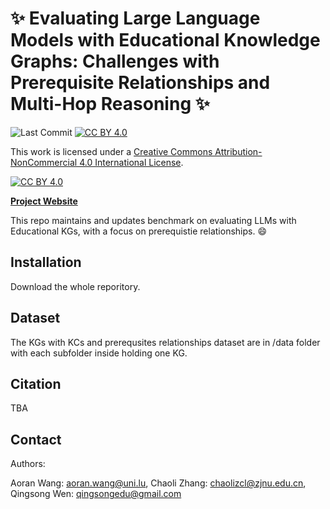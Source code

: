 # :sparkles: Evaluating Large Language Models with Educational Knowledge Graphs: Challenges with Prerequisite Relationships and Multi-Hop Reasoning :sparkles:

![Last Commit](https://img.shields.io/github/last-commit/divelab/DIG)
[![CC BY 4.0][cc-by-shield]][cc-by]

This work is licensed under a
[Creative Commons Attribution-NonCommercial 4.0 International License][cc-by]. 

[![CC BY 4.0][cc-by-image]][cc-by]

[cc-by]: http://creativecommons.org/licenses/by/4.0/
[cc-by-image]: https://i.creativecommons.org/l/by/4.0/88x31.png
[cc-by-shield]: https://img.shields.io/badge/License-CC%20BY%204.0-lightgrey

[**Project Website**]([https://structinfer.github.io/](https://ai-for-edu.github.io/Evaluating-Large-Language-Models-with-Educational-Knowledge-Graphs-on-Prerequisite-Relationships/))

This repo maintains and updates benchmark on evaluating LLMs with Educational KGs, with a focus on prerequistie relationships. :smile:

## Installation

Download the whole reporitory.

## Dataset

The KGs with KCs and prerequsites relationships dataset are in /data folder with each subfolder inside holding one KG. 


## Citation

TBA

## Contact

Authors: 

Aoran Wang: aoran.wang@uni.lu, Chaoli Zhang: chaolizcl@zjnu.edu.cn, Qingsong Wen: qingsongedu@gmail.com
